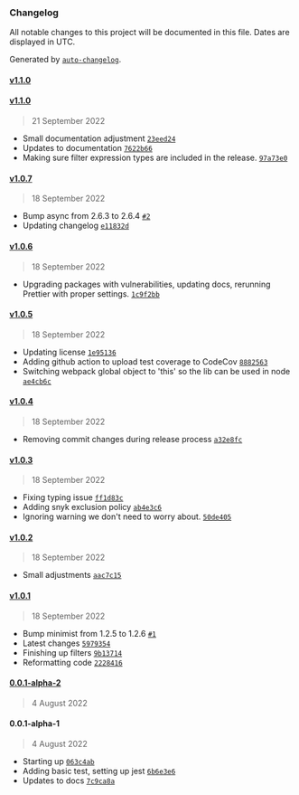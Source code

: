 ### Changelog

All notable changes to this project will be documented in this file. Dates are displayed in UTC.

Generated by [`auto-changelog`](https://github.com/CookPete/auto-changelog).

#### [v1.1.0](https://github.com/nosachamos/fast-data-engine/compare/v1.1.0...v1.1.0)

#### [v1.1.0](https://github.com/nosachamos/fast-data-engine/compare/v1.0.7...v1.1.0)

> 21 September 2022

- Small documentation adjustment [`23eed24`](https://github.com/nosachamos/fast-data-engine/commit/23eed24e56a06fb8180d5ebb068390980a009cc6)
- Updates to documentation [`7622b66`](https://github.com/nosachamos/fast-data-engine/commit/7622b66ac04e318eefdae9413e2aba3cb5d9170f)
- Making sure filter expression types are included in the release. [`97a73e0`](https://github.com/nosachamos/fast-data-engine/commit/97a73e06bf46af8e0f72ed42672b68bc8ac783b6)

#### [v1.0.7](https://github.com/nosachamos/fast-data-engine/compare/v1.0.6...v1.0.7)

> 18 September 2022

- Bump async from 2.6.3 to 2.6.4 [`#2`](https://github.com/nosachamos/fast-data-engine/pull/2)
- Updating changelog [`e11832d`](https://github.com/nosachamos/fast-data-engine/commit/e11832d99a0bdfc1604f8ad18b70a6e2427cd11e)

#### [v1.0.6](https://github.com/nosachamos/fast-data-engine/compare/v1.0.5...v1.0.6)

> 18 September 2022

- Upgrading packages with vulnerabilities, updating docs, rerunning Prettier with proper settings. [`1c9f2bb`](https://github.com/nosachamos/fast-data-engine/commit/1c9f2bb339db83907c1840f73bcde5c7b5119573)

#### [v1.0.5](https://github.com/nosachamos/fast-data-engine/compare/v1.0.4...v1.0.5)

> 18 September 2022

- Updating license [`1e95136`](https://github.com/nosachamos/fast-data-engine/commit/1e951362c3dec2a8bf35f8297e6217498c9d68a7)
- Adding github action to upload test coverage to CodeCov [`8882563`](https://github.com/nosachamos/fast-data-engine/commit/88825637ce191b187d83b99271dbc63c1ca633eb)
- Switching webpack global object to 'this' so the lib can be used in node [`ae4cb6c`](https://github.com/nosachamos/fast-data-engine/commit/ae4cb6ca835f71b1b4eb7cfa08860a2f1f398020)

#### [v1.0.4](https://github.com/nosachamos/fast-data-engine/compare/v1.0.3...v1.0.4)

> 18 September 2022

- Removing commit changes during release process [`a32e8fc`](https://github.com/nosachamos/fast-data-engine/commit/a32e8fc7ef80fee005362f9946342f59f4648f4a)

#### [v1.0.3](https://github.com/nosachamos/fast-data-engine/compare/v1.0.2...v1.0.3)

> 18 September 2022

- Fixing typing issue [`ff1d83c`](https://github.com/nosachamos/fast-data-engine/commit/ff1d83ca01e84b7a9ae72c63d734ecdd70c71b57)
- Adding snyk exclusion policy [`ab4e3c6`](https://github.com/nosachamos/fast-data-engine/commit/ab4e3c6d988808a4fff90ffed92d6690ff27f901)
- Ignoring warning we don't need to worry about. [`50de405`](https://github.com/nosachamos/fast-data-engine/commit/50de405a5ceb31c11f420bbc9752a1d19a41cf0d)

#### [v1.0.2](https://github.com/nosachamos/fast-data-engine/compare/v1.0.1...v1.0.2)

> 18 September 2022

- Small adjustments [`aac7c15`](https://github.com/nosachamos/fast-data-engine/commit/aac7c15de934e4fb07a1fd1e4a20c897ca750f54)

#### [v1.0.1](https://github.com/nosachamos/fast-data-engine/compare/0.0.1-alpha-2...v1.0.1)

> 18 September 2022

- Bump minimist from 1.2.5 to 1.2.6 [`#1`](https://github.com/nosachamos/fast-data-engine/pull/1)
- Latest changes [`5979354`](https://github.com/nosachamos/fast-data-engine/commit/59793541b973efc067261d6ef0c1b272cd4cd252)
- Finishing up filters [`9b13714`](https://github.com/nosachamos/fast-data-engine/commit/9b13714219b9b2bc75d3ae8b57fb7b0124879d16)
- Reformatting code [`2228416`](https://github.com/nosachamos/fast-data-engine/commit/2228416f30dbb89181b035bdfd2afc473e5cb0d2)

#### [0.0.1-alpha-2](https://github.com/nosachamos/fast-data-engine/compare/0.0.1-alpha-1...0.0.1-alpha-2)

> 4 August 2022

#### 0.0.1-alpha-1

> 4 August 2022

- Starting up [`063c4ab`](https://github.com/nosachamos/fast-data-engine/commit/063c4ab1b0d7d115c978150b586d49b24ebcefdf)
- Adding basic test, setting up jest [`6b6e3e6`](https://github.com/nosachamos/fast-data-engine/commit/6b6e3e67e856b536464fc1155556d188a852b15a)
- Updates to docs [`7c9ca8a`](https://github.com/nosachamos/fast-data-engine/commit/7c9ca8adb9494a710d43c8c776163d7f8daf3786)
